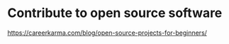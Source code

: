# Contribute to open source software

https://careerkarma.com/blog/open-source-projects-for-beginners/
